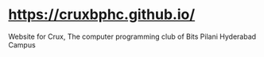 # https://cruxbphc.github.io/
Website for Crux, The computer programming club of Bits Pilani Hyderabad Campus

